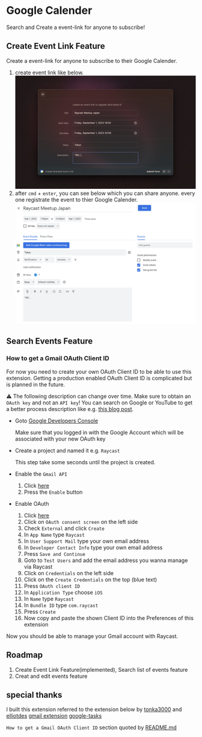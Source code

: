 # Google Calender

Search and Create a event-link for anyone to subscribe!

## Create Event Link Feature
Create a event-link for anyone to subscribe to their Google Calender.
1. create event link like below.
![](metadata/google-calender-1.png)
1. after `cmd` + `enter`, you can see below which you can share anyone.
every one registrate the event to thier Google Calender.
![](google-calender-event-link-generated.png)

## Search Events Feature
### How to get a Gmail OAuth Client ID

For now you need to create your own OAuth Client ID to be able to use this extension.
Getting a production enabled OAuth Client ID is complicated but is planned in the future.

⚠️ The following description can change over time. Make sure to obtain an `OAuth key` and not an `API key`!
You can search on Google or YouTube to get a better process description like e.g. [this blog post](https://stateful.com/blog/gmail-api-node-tutorial).

- Goto [Google Developers Console](https://console.developers.google.com)

  Make sure that you logged in with the Google Account which will be associated with your new OAuth key

- Create a project and named it e.g. `Raycast`

  This step take some seconds until the project is created.

- Enable the `Gmail API`

  1. Click [here](https://console.cloud.google.com/apis/library/gmail.googleapis.com)
  2. Press the `Enable` button

- Enable OAuth

  1. Click [here](https://console.cloud.google.com/apis/dashboard)
  2. Click on `OAuth consent screen` on the left side
  3. Check `External` and click `Create`
  4. In `App Name` type `Raycast`
  5. In `User Support Mail` type your own email address
  6. In `Developer Contact Info` type your own email address
  7. Press `Save and Continue`
  8. Goto to `Test Users` and add the email address you wanna manage via Raycast
  9. Click on `Credentials` on the left side
  10. Click on the `Create Credentials` on the top (blue text)
  11. Press `OAuth client ID`
  12. In `Application Type` choose `iOS`
  13. In `Name` type `Raycast`
  14. In `Bundle ID` type `com.raycast`
  15. Press `Create`
  16. Now copy and paste the shown Client ID into the Preferences of this extension

Now you should be able to manage your Gmail account with Raycast.

## Roadmap
1. Create Event Link Feature(implemented), Search list of events feature
1. Creat and edit events feature

## special thanks
I built this extension referred to the extension below by [tonka3000](https://www.raycast.com/tonka3000) and [elliotdes](https://www.raycast.com/elliotdes)
[gmail extension](https://www.raycast.com/tonka3000/gmail)
[google-tasks](https://www.raycast.com/elliotdes/google-tasks)

`How to get a Gmail OAuth Client ID` section quoted by [README.md](https://github.com/raycast/extensions/blob/ce2f3f0d516c857bd234d0f268ad7347edab0e19/extensions/gmail/README.md)